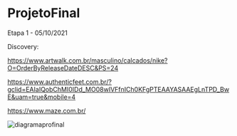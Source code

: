 # ProjetoFinal
Etapa 1 - 05/10/2021

Discovery: 

https://www.artwalk.com.br/masculino/calcados/nike?O=OrderByReleaseDateDESC&PS=24

https://www.authenticfeet.com.br/?gclid=EAIaIQobChMI0IDd_MO08wIVFfnICh0KFgPTEAAYASAAEgLnTPD_BwE&uam=true&mobile=4

https://www.maze.com.br/

![diagramaprofinal](https://user-images.githubusercontent.com/89934051/136238071-a6690989-e1b1-4004-aba5-7524ade56be3.jpg)
